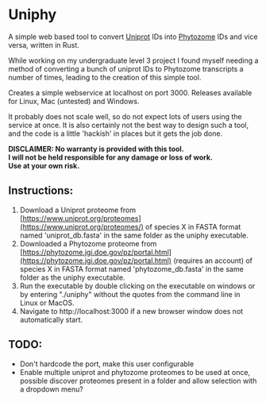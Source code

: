 # Uniphy
A simple web based tool to convert [Uniprot](http://uniprot.org) IDs into [Phytozome](https://phytozome.jgi.doe.gov/pz/portal.html) IDs and vice versa, written in Rust.

While working on my undergraduate level 3 project I found myself needing a method of converting a bunch of uniprot IDs to Phytozome transcripts a number of times, leading to the creation of this simple tool.

Creates a simple webservice at localhost on port 3000. Releases available for Linux, Mac (untested) and Windows.

It probably does not scale well, so do not expect lots of users using the service at once. It is also certainly not the best way to design such a tool, and the code is a little 'hackish' in places but it gets the job done.

**DISCLAIMER: No warranty is provided with this tool.**  
**I will not be held responsible for any damage or loss of work.**  
**Use at your own risk.**

## Instructions:
1. Download a Uniprot proteome from [https://www.uniprot.org/proteomes](https://www.uniprot.org/proteomes/) of species X in FASTA format named 'uniprot_db.fasta' in the same folder as the uniphy executable.
2. Downloaded a Phytozome proteome from [https://phytozome.jgi.doe.gov/pz/portal.html](https://phytozome.jgi.doe.gov/pz/portal.html) (requires an account) of species X in FASTA format named 'phytozome_db.fasta' in the same folder as the uniphy executable.
3. Run the executable by double clicking on the executable on windows or by entering "./uniphy" without the quotes from the command line in Linux or MacOS.
4. Navigate to http://localhost:3000 if a new browser window does not automatically start.

## TODO:
* Don't hardcode the port, make this user configurable
* Enable multiple uniprot and phytozome proteomes to be used at once, possible discover proteomes present in a folder and allow selection with a dropdown menu?
